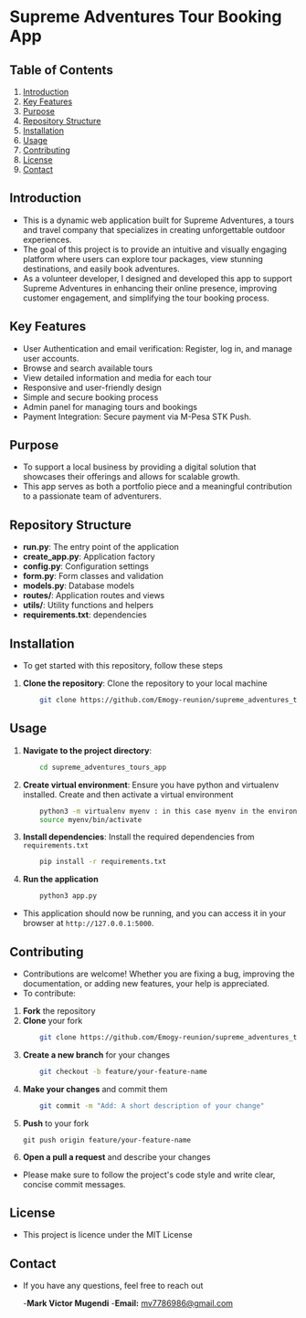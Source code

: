 # Supreme Adventures Tour Booking App

## Table of Contents

1. [Introduction](#introduction)
2. [Key Features](#key-features)
3. [Purpose](#purpose)
4. [Repository Structure](#repository-structure)
5. [Installation](#installation)
6. [Usage](#usage)
7. [Contributing](#contributing)
8. [License](#license)
9. [Contact](#contact)


## Introduction
* This is a dynamic web application built for Supreme Adventures, a tours and travel company that specializes in creating unforgettable outdoor experiences.
* The goal of this project is to provide an intuitive and visually engaging platform where users can explore tour packages, view stunning destinations, and easily book adventures.
* As a volunteer developer, I designed and developed this app to support Supreme Adventures in enhancing their online presence, improving customer engagement, and simplifying the tour booking process.


## Key Features
* User Authentication and email verification: Register, log in, and manage user accounts.
* Browse and search available tours
* View detailed information and media for each tour
* Responsive and user-friendly design
* Simple and secure booking process
* Admin panel for managing tours and bookings
* Payment Integration: Secure payment via M-Pesa STK Push.

## Purpose
* To support a local business by providing a digital solution that showcases their offerings and allows for scalable growth.
* This app serves as both a portfolio piece and a meaningful contribution to a passionate team of adventurers.

## Repository Structure
* **run.py**: The entry point of the application
* **create_app.py**: Application factory
* **config.py**: Configuration settings
* **form.py**: Form classes and validation
* **models.py**: Database models
*  **routes/**: Application routes and views
* **utils/**: Utility functions and helpers
* **requirements.txt**: dependencies

## Installation
* To get started with this repository, follow these steps
1. **Clone the repository**: Clone the repository to your local machine
    ```sh
        git clone https://github.com/Emogy-reunion/supreme_adventures_tours_app.git
    ```

## Usage
1. **Navigate to the project directory**:
    ```sh
        cd supreme_adventures_tours_app
    ```
2. **Create virtual environment**: Ensure you have python and virtualenv installed. Create and then activate a virtual environment
    ```sh
        python3 -m virtualenv myenv : in this case myenv in the environment (feel free to name it as you like)
        source myenv/bin/activate
    ```

3. **Install dependencies**: Install the required dependencies from `requirements.txt`
    ```sh
        pip install -r requirements.txt
    ```

4. **Run the application**
    ```sh
        python3 app.py
    ```
* This application should now be running, and you can access it in your browser at  `http://127.0.0.1:5000`.

## Contributing
* Contributions are welcome! Whether you are fixing a bug, improving the documentation, or adding new features, your help is appreciated.
* To contribute:
1. **Fork** the repository
2. **Clone** your fork
    ```sh
        git clone https://github.com/Emogy-reunion/supreme_adventures_tours_app.git
    ```
3. **Create a new branch** for your changes
    ```sh
        git checkout -b feature/your-feature-name
    ```
4. **Make your changes** and commit them
    ```sh
        git commit -m "Add: A short description of your change"
    ```
5. **Push** to your fork
    ```
    git push origin feature/your-feature-name
    ```
6. **Open a pull a request** and describe your changes
* Please make sure to follow the project's code style and write clear, concise commit messages.

## License
* This project is licence under the MIT License

## Contact
* If you have any questions, feel free to reach out

   -**Mark Victor Mugendi**
   -**Email:** mv7786986@gmail.com

